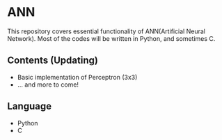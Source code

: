 # ANN

This repository covers essential functionality of ANN(Artificial Neural Network). 
Most of the codes will be written in Python, and sometimes C.

## Contents (Updating)

- Basic implementation of Perceptron (3x3)
- ... and more to come!

## Language
- Python
- C
